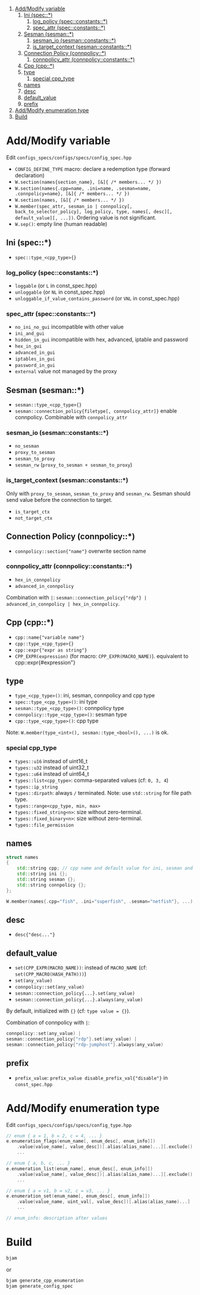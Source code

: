 1. [Add/Modify variable](#addmodify-variable)
    1. [Ini (spec::*)](#ini-spec)
        1. [log_policy (spec::constants::*)](#log_policy-specconstants)
        2. [spec_attr (spec::constants::*)](#spec_attr-specconstants)
    2. [Sesman (sesman::*)](#sesman-sesman)
        1. [sesman_io (sesman::constants::*)](#sesman_io-sesmanconstants)
        2. [is_target_context (sesman::constants::*)](#is_target_context-sesmanconstants)
    3. [Connection Policy (connpolicy::*)](#connection-policy-connpolicy)
        1. [connpolicy_attr (connpolicy::constants::*)](#connpolicy_attr-connpolicyconstants)
    4. [Cpp (cpp::*)](#cpp-cpp)
    5. [type](#type)
        1. [special cpp_type](#special-cpp_type)
    6. [names](#names)
    7. [desc](#desc)
    8. [default_value](#default_value)
    9. [prefix](#prefix)
2. [Add/Modify enumeration type](#addmodify-enumeration-type)
3. [Build](#build)


# Add/Modify variable

Edit `configs_specs/configs/specs/config_spec.hpp`

- `CONFIG_DEFINE_TYPE` macro: declare a redemption type (forward declaration)
- `W.section(names{section_name}, [&]{ /* members... */ })`
- `W.section(names{.cpp=name, .ini=name, .sesman=name, .connpolicy=name}, [&]{ /* members... */ })`
- `W.section(names, [&]{ /* members... */ })`
- `W.member(spec_attr, sesman_io | connpolicy[, back_to_selector_policy], log_policy, type, names[, desc][, default_value][, ...])`. Ordering value is not significant.
- `W.sep()`: empty line (human readable)



## Ini (spec::*)

- `spec::type_<cpp_type>{}`


### log_policy (spec::constants::*)

- `loggable` (or `L` in const_spec.hpp)
- `unloggable` (or `NL` in const_spec.hpp)
- `unloggable_if_value_contains_password` (or `VNL` in const_spec.hpp)


### spec_attr (spec::constants::*)

- `no_ini_no_gui` incompatible with other value
- `ini_and_gui`
- `hidden_in_gui` incompatible with hex, advanced, iptable and password
- `hex_in_gui`
- `advanced_in_gui`
- `iptables_in_gui`
- `password_in_gui`
- `external` value not managed by the proxy



## Sesman (sesman::*)

- `sesman::type_<cpp_type>{}`
- `sesman::connection_policy{filetype[, connpolicy_attr]}` enable connpolicy. Combinable with `connpolicy_attr`


### sesman_io (sesman::constants::*)

- `no_sesman`
- `proxy_to_sesman`
- `sesman_to_proxy`
- `sesman_rw` (`proxy_to_sesman + sesman_to_proxy`)


### is_target_context (sesman::constants::*)

Only with `proxy_to_sesman`, `sesman_to_proxy` and `sesman_rw`. Sesman should send value before the connection to target.

- `is_target_ctx`
- `not_target_ctx`



## Connection Policy (connpolicy::*)

- `connpolicy::section{"name"}` overwrite section name


### connpolicy_attr (connpolicy::constants::*)

- `hex_in_connpolicy`
- `advanced_in_connpolicy`

Combination with `|`: `sesman::connection_policy{"rdp"} | advanced_in_connpolicy | hex_in_connpolicy`.



## Cpp (cpp::*)

- `cpp::name{"variable name"}`
- `cpp::type_<cpp_type>{}`
- `cpp::expr{"expr as string"}`
- `CPP_EXPR(expression)` (for macro: `CPP_EXPR(MACRO_NAME)`). equivalent to cpp::expr{#expression"}



## type

- `type_<cpp_type>()`: ini, sesman, connpolicy and cpp type
- `spec::type_<cpp_type>()`: ini type
- `sesman::type_<cpp_type>()`: connpolicy type
- `connpolicy::type_<cpp_type>()`: sesman type
- `cpp::type_<cpp_type>()`: cpp type

Note: `W.member(type_<int>(), sesman::type_<bool>(), ...)` is ok.

### special cpp_type

- `types::u16` instead of uint16_t
- `types::u32` instead of uint32_t
- `types::u64` instead of uint64_t
- `types::list<cpp_type>`: comma-separated values (cf: `0, 3, 4`)
- `types::ip_string`
- `types::dirpath`: always `/` terminated. Note: use `std::string` for file path type.
- `types::range<cpp_type, min, max>`
- `types::fixed_string<n>`: size without zero-terminal.
- `types::fixed_binary<n>`: size without zero-terminal.
- `types::file_permission`



## names

```cpp
struct names
{
    std::string cpp; // cpp name and default value for ini, sesman and connpolicy
    std::string ini {};
    std::string sesman {};
    std::string connpolicy {};
};
```

```cpp
W.member(names{.cpp="fish", .ini="superfish", .sesman="netfish"}, ...);
```



## desc

- `desc{"desc..."}`



## default_value

- `set(CPP_EXPR(MACRO_NAME))`: instead of `MACRO_NAME` (cf: `set(CPP_MACRO(HASH_PATH)))`)
- `set(any_value)`
- `connpolicy::set(any_value)`
- `sesman::connection_policy{...}.set(any_value)`
- `sesman::connection_policy{...}.always(any_value)`

By default, initialized with `{}` (cf: `type value = {}`).

Combination of connpolicy with `|`:

```cpp
connpolicy::set(any_value) |
sesman::connection_policy{"rdp"}.set(any_value) |
sesman::connection_policy{"rdp-jumphost"}.always(any_value)
```

## prefix

- `prefix_value`: `prefix_value disable_prefix_val{"disable"}` in `const_spec.hpp`


# Add/Modify enumeration type

Edit `configs_specs/configs/specs/config_type.hpp`

```cpp
// enum { a = 1, b = 2, c = 4, ... }
e.enumeration_flags(enum_name[, enum_desc[, enum_info]])
    .value(value_name[, value_desc])[.alias(alias_name)...][.exclude()...]
    ...

// enum { a, b, c, ... }
e.enumeration_list(enum_name[, enum_desc[, enum_info]])
    .value(value_name[, value_desc])[.alias(alias_name)...][.exclude()...]
    ...

// enum { a = v1, b = v2, c = v3, ... }
e.enumeration_set(enum_name[, enum_desc[, enum_info]])
    .value(value_name, uint_val[, value_desc])[.alias(alias_name)...]
    ...

// enum_info: description after values
```


# Build

```bash
bjam
```

or

```bash
bjam generate_cpp_enumeration
bjam generate_config_spec
```
